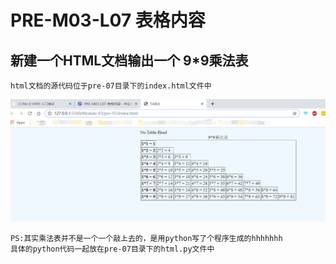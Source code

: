 # PRE-M03-L07 表格内容
## 新建一个HTML文档输出一个 9*9乘法表
    html文档的源代码位于pre-07目录下的index.html文件中
![](pre-07/images/1.png)

    PS:其实乘法表并不是一个一个敲上去的，是用python写了个程序生成的hhhhhhh     
    具体的python代码一起放在pre-07目录下的html.py文件中